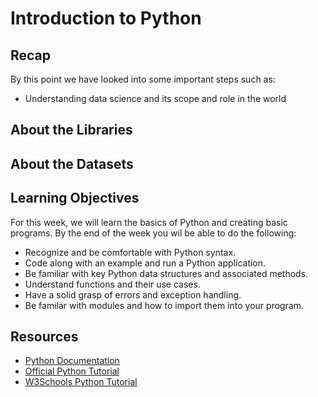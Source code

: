 # Introduction to Python

## Recap
By this point we have looked into some important steps such as:
- Understanding data science and its scope and role in the world

## About the Libraries

## About the Datasets

## Learning Objectives
For this week, we will learn the basics of Python and creating basic programs. By the end of the week you wil be able to do the following:
- Recognize and be comfortable with Python syntax.
- Code along with an example and run a Python application.
- Be familiar with key Python data structures and associated methods.
- Understand functions and their use cases.
- Have a solid grasp of errors and exception handling.
- Be familar with modules and how to import them into your program.

## Resources
- [Python Documentation](https://docs.python.org/3/)
- [Official Python Tutorial](https://docs.python.org/3/tutorial/)
- [W3Schools Python Tutorial](https://www.w3schools.com/python/)
